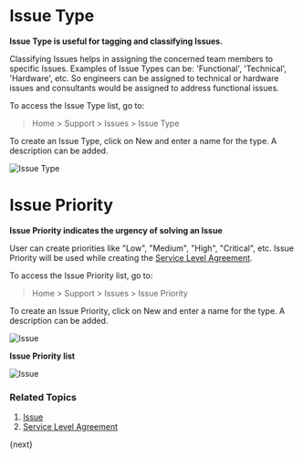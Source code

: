 <!-- add-breadcrumbs -->
# Issue Type

**Issue Type is useful for tagging and classifying Issues.**

Classifying Issues helps in assigning the concerned team members to specific Issues. Examples of Issue Types can be: 'Functional', 'Technical', 'Hardware', etc. So engineers can be assigned to technical or hardware issues and consultants would be assigned to address functional issues.

To access the Issue Type list, go to: 
> Home > Support > Issues > Issue Type

To create an Issue Type, click on New and enter a name for the type. A description can be added.

<img class="screenshot" alt="Issue Type" src="{{docs_base_url}}/v12/assets/img/support/issue-type.png">

# Issue Priority

**Issue Priority indicates the urgency of solving an Issue**

User can create priorities like "Low", "Medium", "High", "Critical", etc. Issue Priority will be used while creating the [Service Level Agreement](/docs/user/manual/en/support/service-level-agreement).

To access the Issue Priority list, go to: 
> Home > Support > Issues > Issue Priority

To create an Issue Priority, click on New and enter a name for the type. A description can be added.

<img class="screenshot" alt="Issue" src="{{docs_base_url}}/v12/assets/img/support/issue-priority.png">

**Issue Priority list**

<img class="screenshot" alt="Issue" src="{{docs_base_url}}/v12/assets/img/support/issue-priority-list.png">

### Related Topics
1. [Issue](/docs/user/manual/en/support/issue)
1. [Service Level Agreement](/docs/user/manual/en/support/service-level-agreement)


{next}